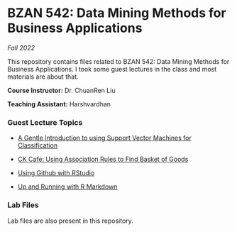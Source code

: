# BZAN 542: Data Mining Methods for Business Applications

*Fall 2022*

This repository contains files related to BZAN 542: Data Mining Methods for Business Applications. I took some guest lectures in the class and most materials are about that.

**Course Instructor:** Dr. ChuanRen Liu

**Teaching Assistant:** Harshvardhan

### Guest Lecture Topics

- [A Gentle Introduction to using Support Vector Machines for Classification](https://www.harsh17.in/svm/)

- [CK Cafe: Using Association Rules to Find Basket of Goods](https://www.harsh17.in/ck-cafe/)

- [Using Github with RStudio](https://www.harsh17.in/using-github-with-rstudio/)

- [Up and Running with R Markdown](https://www.harsh17.in/up-and-running-with-r-markdown/)

### Lab Files

Lab files are also present in this repository.
